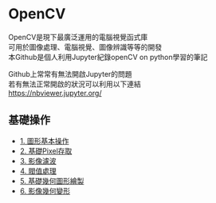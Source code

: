 # OpenCV
OpenCV是現下最廣泛運用的電腦視覺函式庫  
可用於圖像處理、電腦視覺、圖像辨識等等的開發  
本Github是個人利用Jupyter紀錄openCV on python學習的筆記

Github上常常有無法開啟Jupyter的問題  
若有無法正常開啟的狀況可以利用以下連結  
https://nbviewer.jupyter.org/

## 基礎操作
* [1. 圖形基本操作](https://github.com/Leolewis5/OpenCV/blob/master/1.%20Image_basic_operation.ipynb)
* [2. 基礎Pixel存取](https://github.com/Leolewis5/OpenCV/blob/master/2.%20Pixel_operation.ipynb)
* [3. 影像濾波](https://github.com/Leolewis5/OpenCV/blob/master/3.%20Image_filter_and_blur.ipynb)
* [4. 閥值處理](https://github.com/Leolewis5/OpenCV/blob/master/4.%20Threshold.ipynb)
* [5. 基礎幾何圖形繪製](https://github.com/Leolewis5/OpenCV/blob/master/5.%20Geometric_image.ipynb)
* [6. 影像幾何變形](https://github.com/Leolewis5/OpenCV/blob/master/6.%20Image_Geometric_Transform.ipynb)
